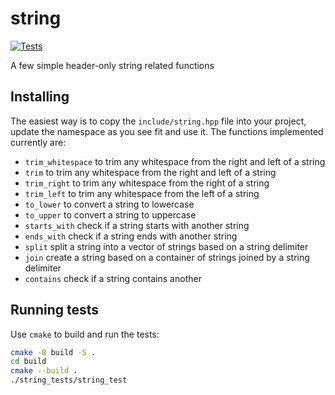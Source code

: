 # string
[![Tests](https://github.com/jonathantorres/string/actions/workflows/tests.yml/badge.svg?branch=master)](https://github.com/jonathantorres/string/actions/workflows/tests.yml)

A few simple header-only string related functions

## Installing
The easiest way is to copy the `include/string.hpp` file into your project, update the namespace as you see fit and use it. The functions implemented currently are:
- `trim_whitespace` to trim any whitespace from the right and left of a string
- `trim` to trim any whitespace from the right and left of a string
- `trim_right` to trim any whitespace from the right of a string
- `trim_left` to trim any whitespace from the left of a string
- `to_lower` to convert a string to lowercase
- `to_upper` to convert a string to uppercase
- `starts_with` check if a string starts with another string
- `ends_with` check if a string ends with another string
- `split` split a string into a vector of strings based on a string delimiter
- `join` create a string based on a container of strings joined by a string delimiter
- `contains` check if a string contains another

## Running tests
Use `cmake` to build and run the tests:
```bash
cmake -B build -S .
cd build
cmake --build .
./string_tests/string_test
```

